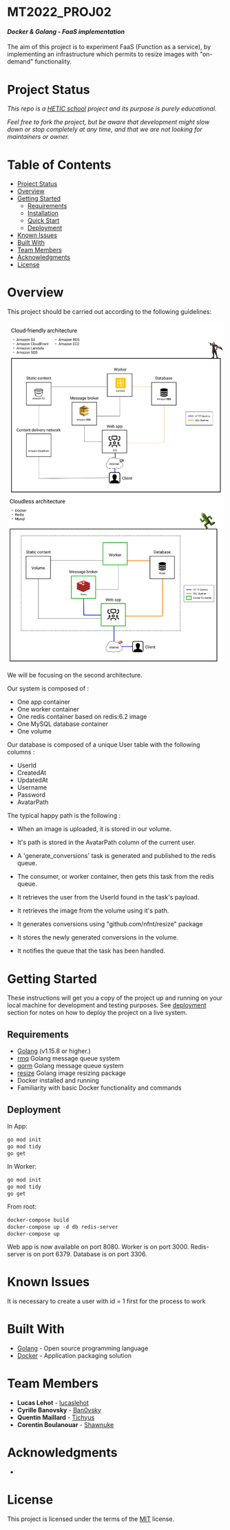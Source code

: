 MT2022_PROJ02
====
#### ***Docker & Golang - FaaS implementation***
The aim of this project is to experiment FaaS (Function as a service), by implementing an infrastructure which permits to resize images with "on-demand" functionality.

# Project Status
*This repo is a [HETIC school](https://www.hetic.net/) project and its purpose is purely educational.* 

*Feel free to fork the project, but be aware that development might slow down or stop completely at any time, and that we are not looking for maintainers or owner.*

# Table of Contents
- [Project Status](#project-status)
- [Overview](#overview)
- [Getting Started](#getting-started)
  - [Requirements](#requirements)
  - [Installation](#installation)
  - [Quick Start](#quick-start)
  - [Deployment](#deployment)
- [Known Issues](#known-issues)
- [Built With](#built-with)
- [Team Members](#team-members)
- [Acknowledgments](#acknowledgments)
- [License](#license)

# Overview
This project should be carried out according to the following guidelines:

![alt text](./cloud.PNG/)
![alt text](./cloudless.PNG/)

We will be focusing on the second architecture. 

Our system is composed of :
- One app container
- One worker container
- One redis container based on redis:6.2 image
- One MySQL database container
- One volume

Our database is composed of a unique User table with the following columns :
- UserId
- CreatedAt
- UpdatedAt
- Username   
- Password   
- AvatarPath 

The typical happy path is the following :
- When an image is uploaded, it is stored in our volume.
- It's path is stored in the AvatarPath column of the current user.
- A 'generate_conversions' task is generated and published to the redis queue.

- The consumer, or worker container, then gets this task from the redis queue.
- It retrieves the user from the UserId found in the task's payload.
- It retrieves the image from the volume using it's path.
- It generates conversions using 	"github.com/nfnt/resize" package
- It stores the newly generated conversions in the volume.
- It notifies the queue that the task has been handled.

# Getting Started
These instructions will get you a copy of the project up and running on your local machine for development and testing purposes. See [deployment](#deployment) section for notes on how to deploy the project on a live system.

## Requirements
* [Golang](https://golang.org/dl/) (v1.15.8 or higher.)
* [rmq](https://github.com/adjust/rmq) Golang message queue system
* [gorm](https://gorm.io/gorm) Golang message queue system
* [resize](https://github.com/nfnt/resize) Golang image resizing package
* Docker installed and running
* Familiarity with basic Docker functionality and commands

## Deployment

In App:
```
go mod init
go mod tidy
go get
```

In Worker:
```
go mod init
go mod tidy
go get
```

From root:
```
docker-compose build
docker-compose up -d db redis-server
docker-compose up 
```

Web app is now available on port 8080.
Worker is on port 3000.
Redis-server is on port 6379.
Database is on port 3306.

# Known Issues
It is necessary to create a user with id = 1 first for the process to work

# Built With
* [Golang](https://golang.org/) - Open source programming language
* [Docker]() - Application packaging solution

# Team Members
* **Lucas Lehot** - [lucaslehot](https://github.com/lucaslehot)
* **Cyrille Banovsky** - [Ban0vsky](https://github.com/Ban0vsky)
* **Quentin Maillard** - [Tichyus](https://github.com/Tichyus)
* **Corentin Boulanouar** - [Shawnuke](https://github.com/Shawnuke)

# Acknowledgments
* 

# License
This project is licensed under the terms of the [MIT](https://opensource.org/licenses/MIT) license.
